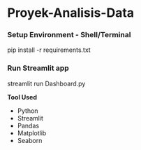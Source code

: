 # Proyek-Analisis-Data

### Setup Environment - Shell/Terminal
pip install -r requirements.txt

### Run Streamlit app
streamlit run Dashboard.py 

**Tool Used**
* Python
* Streamlit
* Pandas
* Matplotlib
* Seaborn
